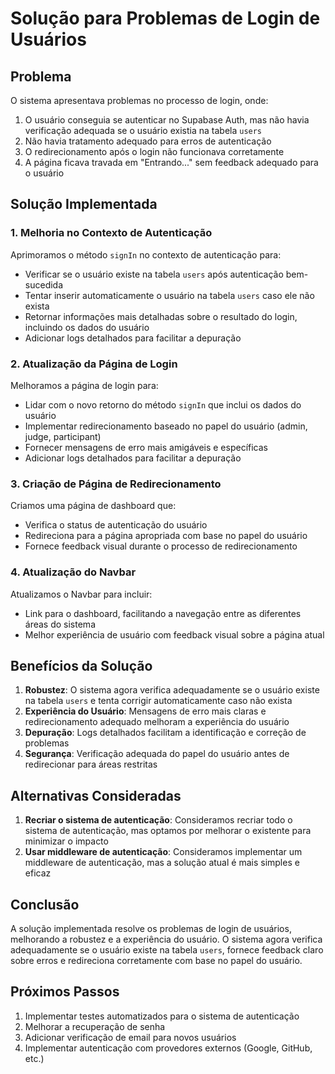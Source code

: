 # Solução para Problemas de Login de Usuários

## Problema

O sistema apresentava problemas no processo de login, onde:

1. O usuário conseguia se autenticar no Supabase Auth, mas não havia verificação adequada se o usuário existia na tabela `users`
2. Não havia tratamento adequado para erros de autenticação
3. O redirecionamento após o login não funcionava corretamente
4. A página ficava travada em "Entrando..." sem feedback adequado para o usuário

## Solução Implementada

### 1. Melhoria no Contexto de Autenticação

Aprimoramos o método `signIn` no contexto de autenticação para:

- Verificar se o usuário existe na tabela `users` após autenticação bem-sucedida
- Tentar inserir automaticamente o usuário na tabela `users` caso ele não exista
- Retornar informações mais detalhadas sobre o resultado do login, incluindo os dados do usuário
- Adicionar logs detalhados para facilitar a depuração

### 2. Atualização da Página de Login

Melhoramos a página de login para:

- Lidar com o novo retorno do método `signIn` que inclui os dados do usuário
- Implementar redirecionamento baseado no papel do usuário (admin, judge, participant)
- Fornecer mensagens de erro mais amigáveis e específicas
- Adicionar logs detalhados para facilitar a depuração

### 3. Criação de Página de Redirecionamento

Criamos uma página de dashboard que:

- Verifica o status de autenticação do usuário
- Redireciona para a página apropriada com base no papel do usuário
- Fornece feedback visual durante o processo de redirecionamento

### 4. Atualização do Navbar

Atualizamos o Navbar para incluir:

- Link para o dashboard, facilitando a navegação entre as diferentes áreas do sistema
- Melhor experiência de usuário com feedback visual sobre a página atual

## Benefícios da Solução

1. **Robustez**: O sistema agora verifica adequadamente se o usuário existe na tabela `users` e tenta corrigir automaticamente caso não exista
2. **Experiência do Usuário**: Mensagens de erro mais claras e redirecionamento adequado melhoram a experiência do usuário
3. **Depuração**: Logs detalhados facilitam a identificação e correção de problemas
4. **Segurança**: Verificação adequada do papel do usuário antes de redirecionar para áreas restritas

## Alternativas Consideradas

1. **Recriar o sistema de autenticação**: Consideramos recriar todo o sistema de autenticação, mas optamos por melhorar o existente para minimizar o impacto
2. **Usar middleware de autenticação**: Consideramos implementar um middleware de autenticação, mas a solução atual é mais simples e eficaz

## Conclusão

A solução implementada resolve os problemas de login de usuários, melhorando a robustez e a experiência do usuário. O sistema agora verifica adequadamente se o usuário existe na tabela `users`, fornece feedback claro sobre erros e redireciona corretamente com base no papel do usuário.

## Próximos Passos

1. Implementar testes automatizados para o sistema de autenticação
2. Melhorar a recuperação de senha
3. Adicionar verificação de email para novos usuários
4. Implementar autenticação com provedores externos (Google, GitHub, etc.)
